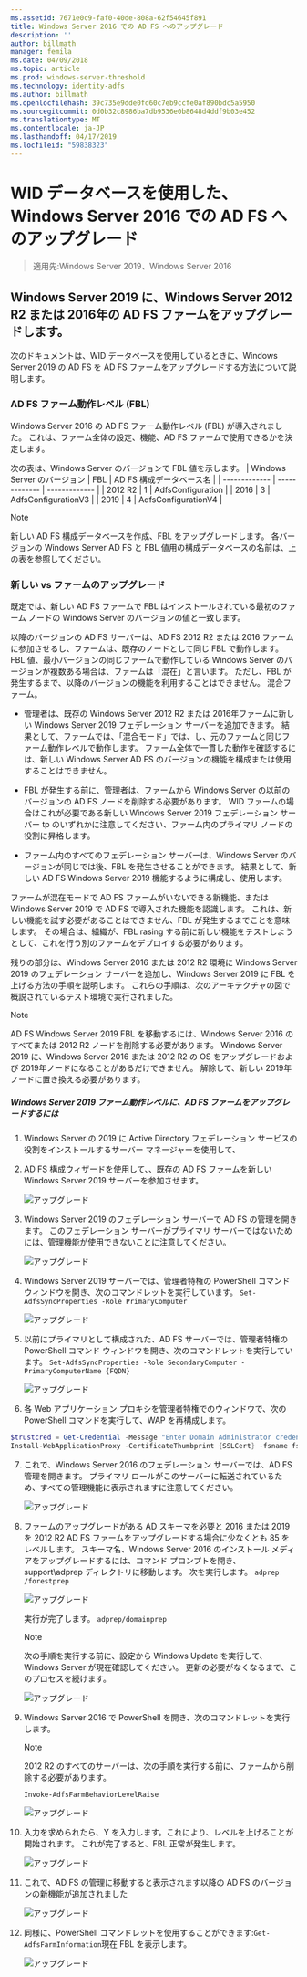 ```yaml
---
ms.assetid: 7671e0c9-faf0-40de-808a-62f54645f891
title: Windows Server 2016 での AD FS へのアップグレード
description: ''
author: billmath
manager: femila
ms.date: 04/09/2018
ms.topic: article
ms.prod: windows-server-threshold
ms.technology: identity-adfs
ms.author: billmath
ms.openlocfilehash: 39c735e9dde0fd60c7eb9ccfe0af890bdc5a5950
ms.sourcegitcommit: 0d0b32c8986ba7db9536e0b8648d4ddf9b03e452
ms.translationtype: MT
ms.contentlocale: ja-JP
ms.lasthandoff: 04/17/2019
ms.locfileid: "59838323"
---
```

# <a name="upgrading-to-ad-fs-in-windows-server-2016-using-a-wid-database"></a>WID データベースを使用した、Windows Server 2016 での AD FS へのアップグレード

>適用先:Windows Server 2019、Windows Server 2016


## <a name="upgrading-a-windows-server-2012-r2-or-2016-ad-fs-farm-to-windows-server-2019"></a>Windows Server 2019 に、Windows Server 2012 R2 または 2016年の AD FS ファームをアップグレードします。 
次のドキュメントは、WID データベースを使用しているときに、Windows Server 2019 の AD FS を AD FS ファームをアップグレードする方法について説明します。  

### <a name="ad-fs-farm-behavior-levels-fbl"></a>AD FS ファーム動作レベル (FBL)  
Windows Server 2016 の AD FS ファーム動作レベル (FBL) が導入されました。 これは、ファーム全体の設定、機能、AD FS ファームで使用できるかを決定します。 

次の表は、Windows Server のバージョンで FBL 値を示します。
| Windows Server のバージョン  | FBL | AD FS 構成データベース名 |
| ------------- | ------------- | ------------- |
| 2012 R2  | 1  | AdfsConfiguration |
| 2016  | 3  | AdfsConfigurationV3 |
| 2019  | 4  | AdfsConfigurationV4 |

> [!NOTE]  
> 新しい AD FS 構成データベースを作成、FBL をアップグレードします。  各バージョンの Windows Server AD FS と FBL 値用の構成データベースの名前は、上の表を参照してください。

### <a name="new-vs-upgraded-farms"></a>新しい vs ファームのアップグレード
既定では、新しい AD FS ファームで FBL はインストールされている最初のファーム ノードの Windows Server のバージョンの値と一致します。  

以降のバージョンの AD FS サーバーは、AD FS 2012 R2 または 2016 ファームに参加させるし、ファームは、既存のノードとして同じ FBL で動作します。 FBL 値、最小バージョンの同じファームで動作している Windows Server のバージョンが複数ある場合は、ファームは「混在」と言います。 ただし、FBL が発生するまで、以降のバージョンの機能を利用することはできません。 混合ファーム。  

-   管理者は、既存の Windows Server 2012 R2 または 2016年ファームに新しい Windows Server 2019 フェデレーション サーバーを追加できます。 結果として、ファームでは、「混合モード」では、し、元のファームと同じファーム動作レベルで動作します。 ファーム全体で一貫した動作を確認するには、新しい Windows Server AD FS のバージョンの機能を構成または使用することはできません。  

- FBL が発生する前に、管理者は、ファームから Windows Server の以前のバージョンの AD FS ノードを削除する必要があります。  WID ファームの場合はこれが必要である新しい Windows Server 2019 フェデレーション サーバー tp のいずれかに注意してください、ファーム内のプライマリ ノードの役割に昇格します。

-   ファーム内のすべてのフェデレーション サーバーは、Windows Server のバージョンが同じでは後、FBL を発生させることができます。  結果として、新しい AD FS Windows Server 2019 機能するように構成し、使用します。

ファームが混在モードで AD FS ファームがいないできる新機能、または Windows Server 2019 で AD FS で導入された機能を認識します。 これは、新しい機能を試す必要があることはできません、FBL が発生するまでことを意味します。 その場合は、組織が、FBL rasing する前に新しい機能をテストしようとして、これを行う別のファームをデプロイする必要があります。  

残りの部分は、Windows Server 2016 または 2012 R2 環境に Windows Server 2019 のフェデレーション サーバーを追加し、Windows Server 2019 に FBL を上げる方法の手順を説明します。 これらの手順は、次のアーキテクチャの図で概説されているテスト環境で実行されました。  

> [!NOTE]  
> AD FS Windows Server 2019 FBL を移動するには、Windows Server 2016 のすべてまたは 2012 R2 ノードを削除する必要があります。 Windows Server 2019 に、Windows Server 2016 または 2012 R2 の OS をアップグレードおよび 2019年ノードになることがあるだけできません。 解除して、新しい 2019年ノードに置き換える必要があります。



##### <a name="to-upgrade-your-ad-fs-farm-to-windows-server-2019-farm-behavior-level"></a>Windows Server 2019 ファーム動作レベルに、AD FS ファームをアップグレードするには  

1.  Windows Server の 2019 に Active Directory フェデレーション サービスの役割をインストールするサーバー マネージャーを使用して、 

2.  AD FS 構成ウィザードを使用して、、既存の AD FS ファームを新しい Windows Server 2019 サーバーを参加させます。  

    ![アップグレード](media/Upgrading-to-AD-FS-in-Windows-Server-2016/ADFS_Mixed_1.png)  

3.  Windows Server 2019 のフェデレーション サーバーで AD FS の管理を開きます。 このフェデレーション サーバーがプライマリ サーバーではないためには、管理機能が使用できないことに注意してください。  

    ![アップグレード](media/Upgrading-to-AD-FS-in-Windows-Server-2016/ADFS_Mixed_3.png)  

4.  Windows Server 2019 サーバーでは、管理者特権の PowerShell コマンド ウィンドウを開き、次のコマンドレットを実行しています。 `Set-AdfsSyncProperties -Role PrimaryComputer`

    ![アップグレード](media/Upgrading-to-AD-FS-in-Windows-Server-2016/ADFS_Mixed_4.png)  

5.  以前にプライマリとして構成された、AD FS サーバーでは、管理者特権の PowerShell コマンド ウィンドウを開き、次のコマンドレットを実行しています。 `Set-AdfsSyncProperties -Role SecondaryComputer -PrimaryComputerName {FQDN} `

    ![アップグレード](media/Upgrading-to-AD-FS-in-Windows-Server-2016/ADFS_Mixed_5.png)  

6.  各 Web アプリケーション プロキシを管理者特権でのウィンドウで、次の PowerShell コマンドを実行して、WAP を再構成します。  
```powershell
$trustcred = Get-Credential -Message "Enter Domain Administrator credentials"
Install-WebApplicationProxy -CertificateThumbprint {SSLCert} -fsname fsname -FederationServiceTrustCredential $trustcred  
```

7.  これで、Windows Server 2016 のフェデレーション サーバーでは、AD FS 管理を開きます。 プライマリ ロールがこのサーバーに転送されているため、すべての管理機能に表示されますに注意してください。  

    ![アップグレード](media/Upgrading-to-AD-FS-in-Windows-Server-2016/ADFS_Mixed_6.png)  

8.  ファームのアップグレードがある AD スキーマを必要と 2016 または 2019 を 2012 R2 AD FS ファームをアップグレードする場合に少なくとも 85 をレベルします。  スキーマ名、Windows Server 2016 のインストール メディアをアップグレードするには、コマンド プロンプトを開き、support\adprep ディレクトリに移動します。 次を実行します。  `adprep /forestprep`

    ![アップグレード](media/Upgrading-to-AD-FS-in-Windows-Server-2016/ADFS_Mixed_7.png)  

    実行が完了します。 `adprep/domainprep`
    >[!NOTE]
    >次の手順を実行する前に、設定から Windows Update を実行して、Windows Server が現在確認してください。 更新の必要がなくなるまで、このプロセスを続けます。 
    > 
    
    ![アップグレード](media/Upgrading-to-AD-FS-in-Windows-Server-2016/ADFS_Mixed_8.png)  

9. Windows Server 2016 で PowerShell を開き、次のコマンドレットを実行します。
    >[!NOTE]
    > 2012 R2 のすべてのサーバーは、次の手順を実行する前に、ファームから削除する必要があります。
 
    `Invoke-AdfsFarmBehaviorLevelRaise`  

    ![アップグレード](media/Upgrading-to-AD-FS-in-Windows-Server-2016/ADFS_Mixed_9.png)  

10. 入力を求められたら、Y を入力します。これにより、レベルを上げることが開始されます。 これが完了すると、FBL 正常が発生します。  

    ![アップグレード](media/Upgrading-to-AD-FS-in-Windows-Server-2016/ADFS_Mixed_10.png)  

11. これで、AD FS の管理に移動すると表示されます以降の AD FS のバージョンの新機能が追加されました 

    ![アップグレード](media/Upgrading-to-AD-FS-in-Windows-Server-2016/ADFS_Mixed_12.png)  

13. 同様に、PowerShell コマンドレットを使用することができます:`Get-AdfsFarmInformation`現在 FBL を表示します。  

    ![アップグレード](media/Upgrading-to-AD-FS-in-Windows-Server-2016/ADFS_Mixed_13.png)  
    

